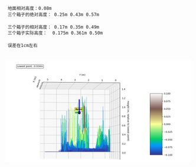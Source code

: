 ```bash

 地面相对高度：0.08m
 三个箱子的绝对高度： 0.25m 0.43m 0.57m

 三个箱子的相对高度： 0.17m 0.35m 0.49m
 三个箱子实际高度：  0.175m 0.361m 0.50m

 误差在1cm左右



```
![alt text](image.png)